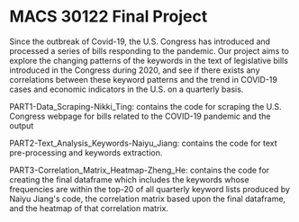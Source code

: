 # MACS 30122 Final Project

Since the outbreak of Covid-19, the U.S. Congress has introduced and
processed a series of bills responding to the pandemic. Our project aims to
explore the changing patterns of the keywords in the text of legislative bills
introduced in the Congress during 2020, and see if there exists any
correlations between these keyword patterns and the trend in COVID-19 cases and 
economic indicators in the U.S. on a quarterly basis.

PART1-Data_Scraping-Nikki_Ting: contains the code for scraping the U.S. Congress
webpage for bills related to the COVID-19 pandemic and the output

PART2-Text_Analysis_Keywords-Naiyu_Jiang: contains the code for text pre-processing 
and keywords extraction. 

PART3-Correlation_Matrix_Heatmap-Zheng_He: contains the code for creating the final
dataframe which includes the keywords whose frequencies are within the top-20 of 
all quarterly keyword lists produced by Naiyu Jiang's code, the correlation matrix
based upon the final dataframe, and the heatmap of that correlation matrix.
